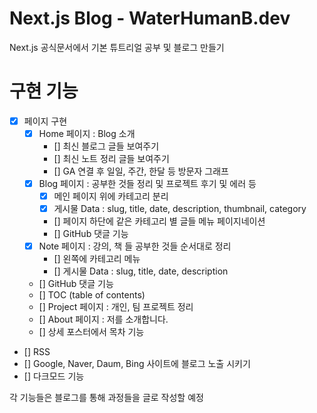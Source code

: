# Next.js Blog - WaterHumanB.dev

Next.js 공식문서에서 기본 튜트리얼 공부 및 블로그 만들기

# 구현 기능

- [x] 페이지 구현
  - [x] Home 페이지 : Blog 소개
    - [] 최신 블로그 글들 보여주기
    - [] 최신 노트 정리 글들 보여주기
    - [] GA 연결 후 일일, 주간, 한달 등 방문자 그래프
  - [x] Blog 페이지 : 공부한 것들 정리 및 프로젝트 후기 및 에러 등
    - [x] 메인 페이지 위에 카테고리 분리
    - [x] 게시물 Data : slug, title, date, description, thumbnail, category
    - [] 페이지 하단에 같은 카테고리 별 글들 메뉴 페이지네이션
    - [] GitHub 댓글 기능
  - [x] Note 페이지 : 강의, 책 들 공부한 것들 순서대로 정리
    - [] 왼쪽에 카테고리 메뉴
    - [] 게시물 Data : slug, title, date, description
  - [] GitHub 댓글 기능
  - [] TOC (table of contents)
  - [] Project 페이지 : 개인, 팀 프로젝트 정리
  - [] About 페이지 : 저를 소개합니다.
  - [] 상세 포스터에서 목차 기능
- [] RSS
- [] Google, Naver, Daum, Bing 사이트에 블로그 노출 시키기
- [] 다크모드 기능

각 기능들은 블로그를 통해 과정들을 글로 작성할 예정
